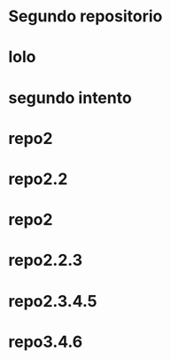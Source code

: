# Segundo repositorio
 # lolo 
 # segundo intento 
 # repo2 
 # repo2.2 
 # repo2 
 # repo2.2.3 
 # repo2.3.4.5 
 # repo3.4.6 
